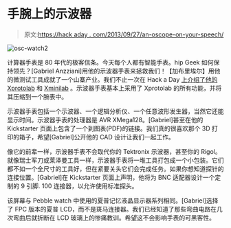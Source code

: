 # 手腕上的示波器

> 原文:[https://hack aday . com/2013/09/27/an-oscope-on-your-speech/](https://hackaday.com/2013/09/27/an-oscilloscope-on-your-wrist/)

![osc-watch2](../Images/9594c6053ba5cccb1e4fd97ffa513f23.png)

计算器手表是 80 年代的极客信条。今天每个人都有智能手表。hip Geek 如何保持领先？[Gabriel Anzziani]用他的示波器手表来拯救我们！【加布里埃尔】用他的微测试工具成就了一个山寨产业。我们不止一次在 Hack a Day [上介绍了他的](http://hackaday.com/2012/10/16/tiny-oled-oscilloscope-gets-a-fancy-case/) [Xprotolab](http://hackaday.com/2011/02/17/xprotolab-oscilloscope-and-xmega-development-board/) 和 [Xminilab](http://hackaday.com/2012/09/30/tiny-oled-o-scope-fits-on-a-breadboard/) 。示波器手表基本上采用了 Xprotolab 的所有功能，并将其压缩到一个腕表中。

示波器手表包括一个示波器、一个逻辑分析仪、一个任意波形发生器，当然它还能显示时间。示波器手表的处理器是 AVR XMega128。[Gabriel]甚至在他的 Kickstarter 页面上包含了一个到图表(PDF)的链接。我们真的很喜欢那个 3D 打印的箱子，希望[Gabriel]公开他的 CAD 设计让我们一起工作。

像它的前辈一样，示波器手表不会取代你的 Tektronix 示波器，甚至你的 Rigol。就像瑞士军刀或莱泽曼工具一样，示波器手表将一堆工具打包成一个小包装。它们都不如一个全尺寸的工具好，但在紧要关头它们会完成任务。如果你想知道探针的连接位置。[Gabriel]在 Kickstarter 页面上声明，他将为 BNC 适配器设计一个定制的 9 引脚. 100 连接器，以允许使用标准探头。

该屏幕与 Pebble watch 中使用的夏普记忆液晶显示器系列相同。[Gabriel]选择了 FPC 版本的夏普 LCD，而不是斑马连接器。我们已经知道了那些弯曲电路在几次弯曲后就折断在 LCD 玻璃上的惨痛教训。希望这不会影响手表的可黑客性。